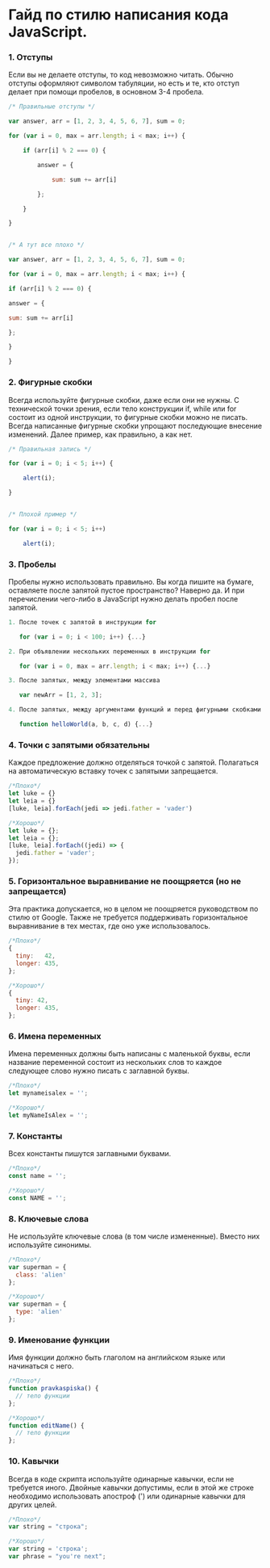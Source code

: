 # Гайд по стилю написания кода JavaScript.

### 1. Отступы

Если вы не делаете отступы, то код невозможно читать. Обычно отступы оформляют символом табуляции, но есть и те, кто отступ делает при помощи пробелов, в основном 3-4 пробела.

```js
/* Правильные отступы */

var answer, arr = [1, 2, 3, 4, 5, 6, 7], sum = 0;

for (var i = 0, max = arr.length; i < max; i++) {

    if (arr[i] % 2 === 0) {

        answer = {

            sum: sum += arr[i]

        };

    }

}


/* А тут все плохо */

var answer, arr = [1, 2, 3, 4, 5, 6, 7], sum = 0;

for (var i = 0, max = arr.length; i < max; i++) {

if (arr[i] % 2 === 0) {

answer = {

sum: sum += arr[i]

};

}

}

```

### 2. Фигурные скобки
Всегда используйте фигурные скобки, даже если они не нужны. С технической точки зрения, если тело конструкции if, while или for состоит из одной инструкции, то фигурные скобки можно не писать. Всегда написанные фигурные скобки упрощают последующие внесение изменений. Далее пример, как правильно, а как нет.

```js
/* Правильная запись */

for (var i = 0; i < 5; i++) {

    alert(i);

}


/* Плохой пример */

for (var i = 0; i < 5; i++)

    alert(i);
```

### 3. Пробелы
Пробелы нужно использовать правильно. Вы когда пишите на бумаге, оставляете после запятой пустое пространство? Наверно да. И при перечислении чего-либо в JavaScript нужно делать пробел после запятой.
```js
1. После точек с запятой в инструкции for

   for (var i = 0; i < 100; i++) {...}

2. При объявлении нескольких переменных в инструкции for

   for (var i = 0, max = arr.length; i < max; i++) {...}

3. После запятых, между элементами массива

   var newArr = [1, 2, 3];

4. После запятых, между аргументами функций и перед фигурными скобками

   function helloWorld(a, b, c, d) {...}
```

### 4. Точки с запятыми обязательны
Каждое предложение должно отделяться точкой с запятой. Полагаться на автоматическую вставку точек с запятыми запрещается.
```js
/*Плохо*/
let luke = {}
let leia = {}
[luke, leia].forEach(jedi => jedi.father = 'vader')

/*Хорошо*/
let luke = {};
let leia = {};
[luke, leia].forEach((jedi) => {
  jedi.father = 'vader';
});
```

### 5. Горизонтальное выравнивание не поощряется (но не запрещается)
Эта практика допускается, но в целом не поощряется руководством по стилю от Google. Также не требуется поддерживать горизонтальное выравнивание в тех местах, где оно уже использовалось.
```js
/*Плохо*/
{
  tiny:   42,  
  longer: 435, 
};

/*Хорошо*/
{
  tiny: 42, 
  longer: 435,
};
```

### 6. Имена переменных
Имена переменных должны быть написаны с маленькой буквы, если название переменной состоит из нескольких слов то каждое следующее слово нужно писать с заглавной буквы.
```js
/*Плохо*/
let mynameisalex = '';

/*Хорошо*/
let myNameIsAlex = '';
```

### 7. Константы
Всех константы пишутся заглавными буквами.
```js
/*Плохо*/
const name = '';

/*Хорошо*/
const NAME = '';
```

### 8. Ключевые слова
Не используйте ключевые слова (в том числе измененные). Вместо них используйте синонимы.

```js
/*Плохо*/
var superman = {
  class: 'alien'
};

/*Хорошо*/
var superman = {
  type: 'alien'
};
```

### 9. Именование функции
Имя функции должно быть глаголом на английском языке или начинаться с него.

```js
/*Плохо*/
function pravkaspiska() {
  // тело функции
};

/*Хорошо*/
function editName() {
  // тело функции
};
```

### 10. Кавычки
Всегда в коде скрипта используйте одинарные кавычки, если не требуется иного. Двойные кавычки допустимы, если в этой же строке необходимо использовать апостроф (') или одинарные кавычки для других целей.

```js
/*Плохо*/
var string = "строка";

/*Хорошо*/
var string = 'строка';
var phrase = "you're next";
```